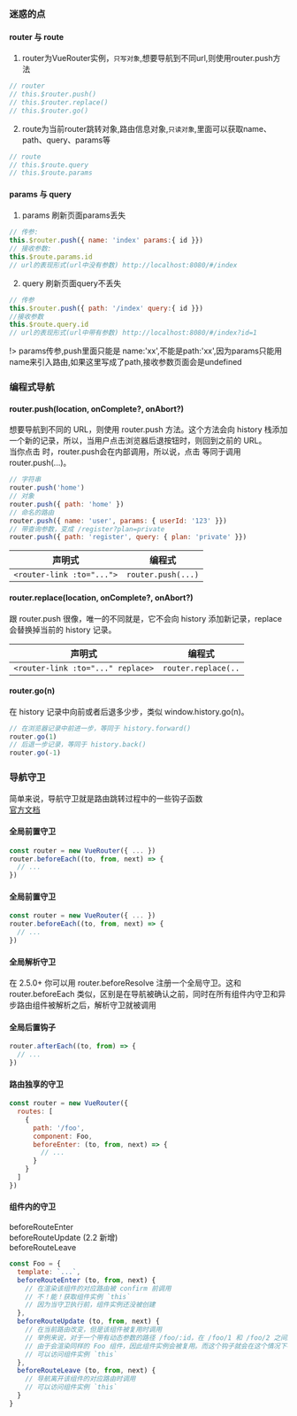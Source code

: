 ### 迷惑的点
#### router 与 route
1. router为VueRouter实例，`只写对象`,想要导航到不同url,则使用router.push方法
```js
// router
// this.$router.push()
// this.$router.replace()
// this.$router.go()
```
2. route为当前router跳转对象,路由信息对象,`只读对象`,里面可以获取name、path、query、params等
```js
// route
// this.$route.query
// this.$route.params
```

#### params 与 query
1. params 
刷新页面params丢失
```js
// 传参: 
this.$router.push({ name: 'index' params:{ id }})
// 接收参数:
this.$route.params.id
// url的表现形式(url中没有参数) http://localhost:8080/#/index
```
2. query
刷新页面query不丢失
```js
// 传参
this.$router.push({ path: '/index' query:{ id }})
//接收参数
this.$route.query.id
// url的表现形式(url中带有参数) http://localhost:8080/#/index?id=1
```
!> params传参,push里面只能是 name:'xx',不能是path:'xx',因为params只能用name来引入路由,如果这里写成了path,接收参数页面会是undefined

### 编程式导航
#### router.push(location, onComplete?, onAbort?)
想要导航到不同的 URL，则使用 router.push 方法。这个方法会向 history 栈添加一个新的记录，所以，当用户点击浏览器后退按钮时，则回到之前的 URL。  
当你点击 <router-link> 时，router.push会在内部调用，所以说，点击 <router-link :to="..."> 等同于调用 router.push(...)。  
```js
// 字符串
router.push('home')
// 对象
router.push({ path: 'home' })
// 命名的路由
router.push({ name: 'user', params: { userId: '123' }})
// 带查询参数，变成 /register?plan=private
router.push({ path: 'register', query: { plan: 'private' }})
```

| 声明式                    | 编程式             |
| ------------------------- | ------------------ |
| `<router-link :to="...">` | `router.push(...)` |

#### router.replace(location, onComplete?, onAbort?)
跟 router.push 很像，唯一的不同就是，它不会向 history 添加新记录，replace会替换掉当前的 history 记录。

| 声明式                            | 编程式              |
| --------------------------------- | ------------------- |
| `<router-link :to="..." replace>` | `router.replace(..` |

#### router.go(n)
在 history 记录中向前或者后退多少步，类似 window.history.go(n)。
```js
// 在浏览器记录中前进一步，等同于 history.forward()
router.go(1)
// 后退一步记录，等同于 history.back()
router.go(-1)
```

### 导航守卫
简单来说，导航守卫就是路由跳转过程中的一些钩子函数    
[官方文档](https://router.vuejs.org/zh/guide/advanced/navigation-guards.html#%E5%85%A8%E5%B1%80%E5%89%8D%E7%BD%AE%E5%AE%88%E5%8D%AB)
#### 全局前置守卫
```js
const router = new VueRouter({ ... })
router.beforeEach((to, from, next) => {
  // ...
})
```
#### 全局前置守卫
```js
const router = new VueRouter({ ... })
router.beforeEach((to, from, next) => {
  // ...
})
```
#### 全局解析守卫
在 2.5.0+ 你可以用 router.beforeResolve 注册一个全局守卫。这和 router.beforeEach 类似，区别是在导航被确认之前，同时在所有组件内守卫和异步路由组件被解析之后，解析守卫就被调用
#### 全局后置钩子
```js
router.afterEach((to, from) => {
  // ...
})
```
#### 路由独享的守卫
```js
const router = new VueRouter({
  routes: [
    {
      path: '/foo',
      component: Foo,
      beforeEnter: (to, from, next) => {
        // ...
      }
    }
  ]
})
```
#### 组件内的守卫
beforeRouteEnter    
beforeRouteUpdate (2.2 新增)    
beforeRouteLeave    
```js
const Foo = {
  template: `...`,
  beforeRouteEnter (to, from, next) {
    // 在渲染该组件的对应路由被 confirm 前调用
    // 不！能！获取组件实例 `this`
    // 因为当守卫执行前，组件实例还没被创建
  },
  beforeRouteUpdate (to, from, next) {
    // 在当前路由改变，但是该组件被复用时调用
    // 举例来说，对于一个带有动态参数的路径 /foo/:id，在 /foo/1 和 /foo/2 之间跳转的时候，
    // 由于会渲染同样的 Foo 组件，因此组件实例会被复用。而这个钩子就会在这个情况下被调用。
    // 可以访问组件实例 `this`
  },
  beforeRouteLeave (to, from, next) {
    // 导航离开该组件的对应路由时调用
    // 可以访问组件实例 `this`
  }
}
```